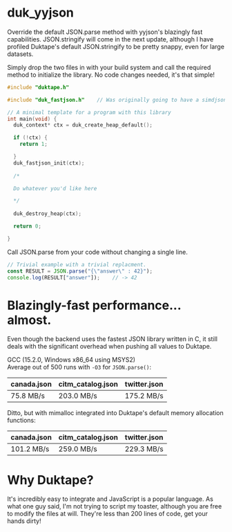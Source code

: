 # duk_yyjson
Override the default JSON.parse method with yyjson's blazingly fast capabilities. JSON.stringify will come in the next update, although I have profiled Duktape's default JSON.stringify to be pretty snappy, even for large datasets. 

Simply drop the two files in with your build system and call the required method to initialize the library. No code changes needed, it's that simple! 

```cpp
#include "duktape.h"

#include "duk_fastjson.h"    // Was originally going to have a simdjson backend as well, but I scrapped that for yyjson only

// A minimal template for a program with this library
int main(void) {
  duk_context* ctx = duk_create_heap_default();

  if (!ctx) {
    return 1;

  }
  duk_fastjson_init(ctx);
  
  /*

  Do whatever you'd like here

  */
  
  duk_destroy_heap(ctx);

  return 0;

}

```
Call JSON.parse from your code without changing a single line. 
```javascript
// Trivial example with a trivial replacment. 
const RESULT = JSON.parse("{\"answer\" : 42}");
console.log(RESULT["answer"]);    // -> 42

```

# Blazingly-fast performance... almost.

Even though the backend uses the fastest JSON library written in C, it still deals with the significant overhead when pushing all values to Duktape.

GCC (15.2.0, Windows x86_64 using MSYS2)  
Average out of 500 runs with `-O3` for `JSON.parse()`:

| canada.json | citm_catalog.json | twitter.json |
|-------------|-------------------|--------------|
| 75.8 MB/s   | 203.0 MB/s        | 175.2 MB/s   |

Ditto, but with mimalloc integrated into Duktape's default memory allocation functions:

| canada.json | citm_catalog.json | twitter.json |
|-------------|-------------------|--------------|
| 101.2 MB/s  | 259.0 MB/s        | 229.3 MB/s   |

# Why Duktape?
It's incredibly easy to integrate and JavaScript is a popular language. As what one guy said, I'm not trying to script my toaster, although you are free to modify the files at will. They're less than 200 lines of code, get your hands dirty! 
